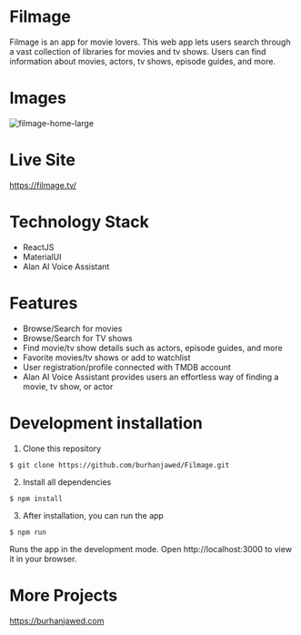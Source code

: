 # Filmage
Filmage is an app for movie lovers. This web app lets users search through a vast collection of libraries for movies and tv shows. Users can find information about movies, actors, tv shows, episode guides, and more.

# Images
![filmage-home-large](https://user-images.githubusercontent.com/81440308/192550365-4e3ed4cf-4bb7-47e3-9eec-d0649e7bd4dd.jpg)

# Live Site
https://filmage.tv/

# Technology Stack
- ReactJS
- MaterialUI
- Alan AI Voice Assistant

# Features
- Browse/Search for movies
- Browse/Search for TV shows
- Find movie/tv show details such as actors, episode guides, and more
- Favorite movies/tv shows or add to watchlist
- User registration/profile connected with TMDB account
- Alan AI Voice Assistant provides users an effortless way of finding a movie, tv show, or actor

# Development installation
1. Clone this repository
```
$ git clone https://github.com/burhanjawed/Filmage.git
```
2. Install all dependencies
```
$ npm install
```
3. After installation, you can run the app
```
$ npm run
```
Runs the app in the development mode.
Open http://localhost:3000 to view it in your browser.

# More Projects
https://burhanjawed.com
